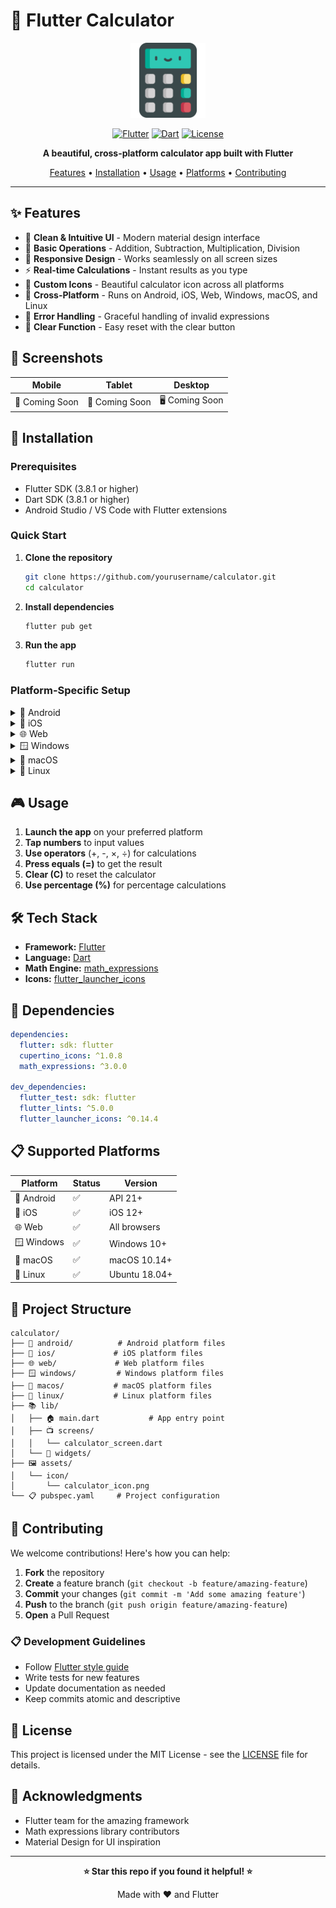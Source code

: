 # 🧮 Flutter Calculator

<div align="center">
  <img src="assets/icon/calculator_icon.png" alt="Calculator Icon" width="120" height="120">
  
  [![Flutter](https://img.shields.io/badge/Flutter-3.8.1+-02569B?style=for-the-badge&logo=flutter&logoColor=white)](https://flutter.dev/)
  [![Dart](https://img.shields.io/badge/Dart-3.8.1+-0175C2?style=for-the-badge&logo=dart&logoColor=white)](https://dart.dev/)
  [![License](https://img.shields.io/badge/License-MIT-green?style=for-the-badge)](LICENSE)
  
  **A beautiful, cross-platform calculator app built with Flutter**
  
  [Features](#-features) • [Installation](#-installation) • [Usage](#-usage) • [Platforms](#-supported-platforms) • [Contributing](#-contributing)
  
</div>

---

## ✨ Features

- 🎯 **Clean & Intuitive UI** - Modern material design interface
- 🔢 **Basic Operations** - Addition, Subtraction, Multiplication, Division
- 📱 **Responsive Design** - Works seamlessly on all screen sizes
- ⚡ **Real-time Calculations** - Instant results as you type
- 🎨 **Custom Icons** - Beautiful calculator icon across all platforms
- 🚀 **Cross-Platform** - Runs on Android, iOS, Web, Windows, macOS, and Linux
- 💫 **Error Handling** - Graceful handling of invalid expressions
- 🔄 **Clear Function** - Easy reset with the clear button

## 📱 Screenshots

<div align="center">
  
| Mobile | Tablet | Desktop |
|:------:|:------:|:-------:|
| 📱 Coming Soon | 📱 Coming Soon | 🖥️ Coming Soon |

</div>

## 🚀 Installation

### Prerequisites

- Flutter SDK (3.8.1 or higher)
- Dart SDK (3.8.1 or higher)
- Android Studio / VS Code with Flutter extensions

### Quick Start

1. **Clone the repository**
   ```bash
   git clone https://github.com/yourusername/calculator.git
   cd calculator
   ```

2. **Install dependencies**
   ```bash
   flutter pub get
   ```

3. **Run the app**
   ```bash
   flutter run
   ```

### Platform-Specific Setup

<details>
<summary>📱 Android</summary>

```bash
flutter run -d android
```

</details>

<details>
<summary>🍎 iOS</summary>

```bash
flutter run -d ios
```

</details>

<details>
<summary>🌐 Web</summary>

```bash
flutter run -d chrome
```

</details>

<details>
<summary>🪟 Windows</summary>

```bash
flutter run -d windows
```

</details>

<details>
<summary>🍎 macOS</summary>

```bash
flutter run -d macos
```

</details>

<details>
<summary>🐧 Linux</summary>

```bash
flutter run -d linux
```

</details>

## 🎮 Usage

1. **Launch the app** on your preferred platform
2. **Tap numbers** to input values
3. **Use operators** (+, -, ×, ÷) for calculations
4. **Press equals (=)** to get the result
5. **Clear (C)** to reset the calculator
6. **Use percentage (%)** for percentage calculations

## 🛠️ Tech Stack

- **Framework:** [Flutter](https://flutter.dev/)
- **Language:** [Dart](https://dart.dev/)
- **Math Engine:** [math_expressions](https://pub.dev/packages/math_expressions)
- **Icons:** [flutter_launcher_icons](https://pub.dev/packages/flutter_launcher_icons)

## 🔧 Dependencies

```yaml
dependencies:
  flutter: sdk: flutter
  cupertino_icons: ^1.0.8
  math_expressions: ^3.0.0

dev_dependencies:
  flutter_test: sdk: flutter
  flutter_lints: ^5.0.0
  flutter_launcher_icons: ^0.14.4
```

## 📋 Supported Platforms

| Platform | Status | Version |
|----------|--------|---------|
| 🤖 Android | ✅ | API 21+ |
| 🍎 iOS | ✅ | iOS 12+ |
| 🌐 Web | ✅ | All browsers |
| 🪟 Windows | ✅ | Windows 10+ |
| 🍎 macOS | ✅ | macOS 10.14+ |
| 🐧 Linux | ✅ | Ubuntu 18.04+ |

## 📁 Project Structure

```
calculator/
├── 📱 android/          # Android platform files
├── 🍎 ios/             # iOS platform files
├── 🌐 web/             # Web platform files
├── 🪟 windows/         # Windows platform files
├── 🍎 macos/           # macOS platform files
├── 🐧 linux/           # Linux platform files
├── 📚 lib/
│   ├── 🏠 main.dart           # App entry point
│   ├── 📺 screens/
│   │   └── calculator_screen.dart
│   └── 🧩 widgets/
├── 🖼️ assets/
│   └── icon/
│       └── calculator_icon.png
└── 📋 pubspec.yaml     # Project configuration
```

## 🤝 Contributing

We welcome contributions! Here's how you can help:

1. **Fork** the repository
2. **Create** a feature branch (`git checkout -b feature/amazing-feature`)
3. **Commit** your changes (`git commit -m 'Add some amazing feature'`)
4. **Push** to the branch (`git push origin feature/amazing-feature`)
5. **Open** a Pull Request

### 📋 Development Guidelines

- Follow [Flutter style guide](https://docs.flutter.dev/development/tools/formatting)
- Write tests for new features
- Update documentation as needed
- Keep commits atomic and descriptive

## 📄 License

This project is licensed under the MIT License - see the [LICENSE](LICENSE) file for details.

## 🙏 Acknowledgments

- Flutter team for the amazing framework
- Math expressions library contributors
- Material Design for UI inspiration

---

<div align="center">
  
  **⭐ Star this repo if you found it helpful! ⭐**
  
  Made with ❤️ and Flutter
  
</div>
